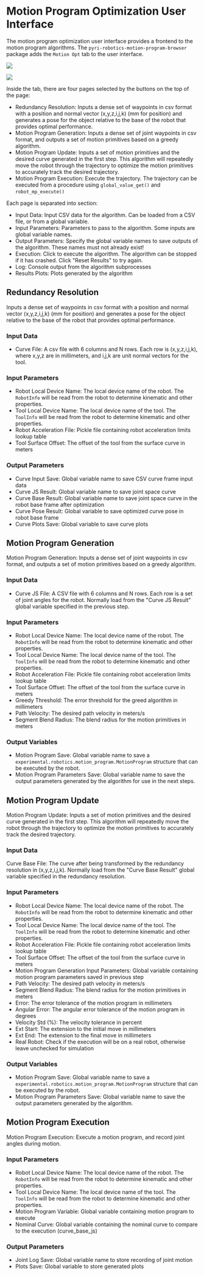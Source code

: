 # Motion Program Optimization User Interface

The motion program optimization user interface provides a frontend to the motion program algorithms. The 
`pyri-robotics-motion-program-browser` package adds the `Motion Opt` tab to the user interface. 

![](figures/mp_gui1.png)

![](figures/mp_gui2.png)


Inside the tab, there are four pages selected by the buttons on the top of the page:

* Redundancy Resolution: Inputs a dense set of waypoints in csv format with a position and normal vector (x,y,z,i,j,k)
  (mm for position) and generates a pose for the object relative to the base of the robot that provides 
  optimal performance.
* Motion Program Generation: Inputs a dense set of joint waypoints in csv format, and outputs a set of motion
  primitives based on a greedy algorithm.
* Motion Program Update: Inputs a set of motion primitives and the desired curve generated in the first step. This
  algorithm will repeatedly move the robot through the trajectory to optimize the motion primitives to accurately
  track the desired trajectory.
* Motion Program Execution: Execute the trajectory. The trajectory can be executed from a procedure using
  `global_value_get()` and `robot_mp_execute()`

Each page is separated into section:

* Input Data: Input CSV data for the algorithm. Can be loaded from a CSV file, or from a global variable.
* Input Parameters: Parameters to pass to the algorithm. Some inputs are global variable names.
* Output Parameters: Specify the global variable names to save outputs of the algorithm. These names must not already 
  exist!
* Execution: Click to execute the algorithm. The algorithm can be stopped if it has crashed. Click "Reset Results"
  to try again.
* Log: Console output from the algorithm subprocesses
* Results Plots: Plots generated by the algorithm

## Redundancy Resolution

Inputs a dense set of waypoints in csv format with a position and normal vector (x,y,z,i,j,k)
(mm for position) and generates a pose for the object relative to the base of the robot that provides 
optimal performance.

### Input Data

* Curve File: A csv file with 6 columns and N rows. Each row is (x,y,z,i,j,k), where x,y,z are in millimeters,
  and i,j,k are unit normal vectors for the tool.

### Input Parameters

* Robot Local Device Name: The local device name of the robot. The `RobotInfo` will be read from the robot to
  determine kinematic and other properties.
* Tool Local Device Name: The local device name of the tool. The `ToolInfo` will be read from the robot to
  determine kinematic and other properties.
* Robot Acceleration File: Pickle file containing robot acceleration limits lookup table
* Tool Surface Offset: The offset of the tool from the surface curve in meters

### Output Parameters

* Curve Input Save: Global variable name to save CSV curve frame input data
* Curve JS Result: Global variable name to save joint space curve
* Curve Base Result: Global variable name to save joint space curve in the robot base frame after optimization
* Curve Pose Result: Global variable to save optimized curve pose in robot base frame
* Curve Plots Save: Global variable to save curve plots

## Motion Program Generation 

Motion Program Generation: Inputs a dense set of joint waypoints in csv format, and outputs a set of motion
primitives based on a greedy algorithm.

### Input Data

* Curve JS File: A CSV file with 6 columns and N rows. Each row is a set of joint angles for the robot. Normally load
from the "Curve JS Result" global variable specified in the previous step.

### Input Parameters

* Robot Local Device Name: The local device name of the robot. The `RobotInfo` will be read from the robot to
  determine kinematic and other properties.
* Tool Local Device Name: The local device name of the tool. The `ToolInfo` will be read from the robot to
  determine kinematic and other properties.
* Robot Acceleration File: Pickle file containing robot acceleration limits lookup table
* Tool Surface Offset: The offset of the tool from the surface curve in meters
* Greedy Threshold: The error threshold for the greed algorithm in millimeters
* Path Velocity: The desired path velocity in meters/s
* Segment Blend Radius: The blend radius for the motion primitives in meters

### Output Variables

* Motion Program Save: Global variable name to save a `experimental.robotics.motion_program.MotionProgram` structure
  that can be executed by the robot.
* Motion Program Parameters Save: Global variable name to save the output parameters generated by the algorithm for
  use in the next steps.

## Motion Program Update

Motion Program Update: Inputs a set of motion primitives and the desired curve generated in the first step. This
algorithm will repeatedly move the robot through the trajectory to optimize the motion primitives to accurately
track the desired trajectory.

### Input Data

Curve Base File: The curve after being transformed by the redundancy resolution in (x,y,z,i,j,k). Normally load
from the "Curve Base Result" global variable specified in the redundancy resolution.

### Input Parameters

* Robot Local Device Name: The local device name of the robot. The `RobotInfo` will be read from the robot to
  determine kinematic and other properties.
* Tool Local Device Name: The local device name of the tool. The `ToolInfo` will be read from the robot to
  determine kinematic and other properties.
* Robot Acceleration File: Pickle file containing robot acceleration limits lookup table
* Tool Surface Offset: The offset of the tool from the surface curve in meters
* Motion Program Generation Input Parameters: Global variable containing motion program parameters saved in previous step
* Path Velocity: The desired path velocity in meters/s
* Segment Blend Radius: The blend radius for the motion primitives in meters
* Error: The error tolerance of the motion program in millimeters
* Angular Error: The angular error tolerance of the motion program in degrees
* Velocity Std (%): The velocity tolerance in percent
* Ext Start: The extension to the initial move in millimeters
* Ext End: The extension to the final move in millimeters
* Real Robot: Check if the execution will be on a real robot, otherwise leave unchecked for simulation

### Output Variables

* Motion Program Save: Global variable name to save a `experimental.robotics.motion_program.MotionProgram` structure
  that can be executed by the robot.
* Motion Program Parameters Save: Global variable name to save the output parameters generated by the algorithm.

## Motion Program Execution

Motion Program Execution: Execute a motion program, and record joint angles during motion.

### Input Parameters

* Robot Local Device Name: The local device name of the robot. The `RobotInfo` will be read from the robot to
  determine kinematic and other properties.
* Tool Local Device Name: The local device name of the tool. The `ToolInfo` will be read from the robot to
  determine kinematic and other properties.
* Motion Program Variable: Global variable containing motion program to execute
* Nominal Curve: Global variable containing the nominal curve to compare to the execution (curve_base_js)

### Output Parameters

* Joint Log Save: Global variable name to store recording of joint motion
* Plots Save: Global variable to store generated plots
